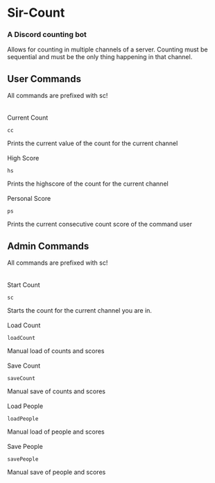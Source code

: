 # Sir-Count
### A Discord counting bot

Allows for counting in multiple channels of a server. Counting must be sequential and must be the only thing happening in that channel.

## User Commands
All commands are prefixed with sc!<br /> <br /> <br />
Current Count
```
cc
```
Prints the current value of the count for the current channel
<br /><br />
High Score
```
hs
```
Prints the highscore of the count for the current channel
<br /><br />
Personal Score
```
ps
```
Prints the current consecutive count score of the command user

## Admin Commands
All commands are prefixed with sc!<br /> <br /> <br />
Start Count
```
sc
```
Starts the count for the current channel you are in.
<br /><br />
Load Count
```
loadCount
```
Manual load of counts and scores
<br /><br />
Save Count
```
saveCount
```
Manual save of counts and scores
<br /><br />
Load People
```
loadPeople
```
Manual load of people and scores
<br /><br />
Save People
```
savePeople
```
Manual save of people and scores